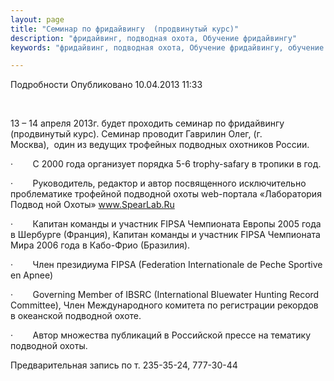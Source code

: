 ```yaml
---
layout: page
title: "Семинар по фридайвингу  (продвинутый курс)"
description: "фридайвинг, подводная охота, Обучение фридайвингу"
keywords: "фридайвинг, подводная охота, Обучение фридайвингу, обучение подводной охоте"

---
```


Подробности
     Опубликовано 10.04.2013 11:33 

 

13 – 14 апреля 2013г. будет проходить семинар по фридайвингу (продвинутый курс). Cеминар проводит Гаврилин Олег, (г. Москва),  один из ведущих трофейных подводных охотников России.

·        С 2000 года организует порядка 5-6 trophy-safary в тропики в год.

·        Руководитель, редактор и автор посвященного исключительно проблематике трофейной подводной охоты web-портала «Лаборатория Подвод ной Охоты» www.SpearLab.Ru

·        Капитан команды и участник FIPSA Чемпионата Европы 2005 года в Шербурге (Франция), Капитан команды и участник FIPSA Чемпионата Мира 2006 года в Кабо-Фрио (Бразилия).

·        Член президиума FIPSA (Federation Internationale de Peche Sportive en Apnee)

·        Governing Member of IBSRC (International Bluewater Hunting Record Committee), Член Международного комитета по регистрации рекордов в океанской подводной охоте.

·        Автор множества публикаций в Российской прессе на тематику подводной охоты. 

Предварительная запись по т. 235-35-24, 777-30-44